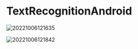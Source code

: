 # TextRecognitionAndroid

![20221006121635](https://user-images.githubusercontent.com/42431637/194234398-ee6ccb21-fac8-4b13-93dc-49915977ce77.jpg)

![20221006121842](https://user-images.githubusercontent.com/42431637/194234410-3dbe30d4-4881-4963-b027-8c73d27cd71b.jpg)
